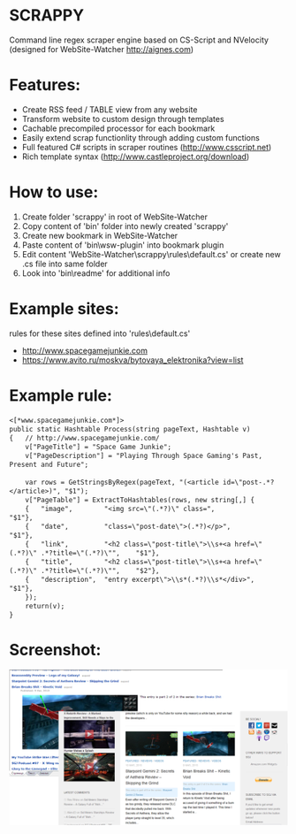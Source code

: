 # SCRAPPY
Command line regex scraper engine based on CS-Script and NVelocity (designed for WebSite-Watcher http://aignes.com)

# Features:
  * Create RSS feed / TABLE view from any website
  * Transform website to custom design through templates
  * Cachable precompiled processor for each bookmark
  * Easily extend scrap functionlity through adding custom functions
  * Full featured C# scripts in scraper routines (http://www.csscript.net)
  * Rich template syntax (http://www.castleproject.org/download)

# How to use:
  1. Create folder 'scrappy' in root of WebSite-Watcher
  2. Copy content of 'bin' folder into newly created 'scrappy'
  3. Create new bookmark in WebSite-Watcher
  4. Paste content of 'bin\wsw-plugin' into bookmark plugin
  5. Edit content 'WebSite-Watcher\scrappy\rules\default.cs' or create new .cs file into same folder
  6. Look into 'bin\readme' for additional info

# Example sites:
rules for these sites defined into 'rules\default.cs'
  * http://www.spacegamejunkie.com
  * https://www.avito.ru/moskva/bytovaya_elektronika?view=list

# Example rule:
```
<[*www.spacegamejunkie.com*]>	
public static Hashtable Process(string pageText, Hashtable v)
{   // http://www.spacegamejunkie.com/
	v["PageTitle"] = "Space Game Junkie";
	v["PageDescription"] = "Playing Through Space Gaming's Past, Present and Future";

	var rows = GetStringsByRegex(pageText, "(<article id=\"post-.*?</article>)", "$1");
	v["PageTable"] = ExtractToHashtables(rows, new string[,] {
	{	"image",		"<img src=\"(.*?)\" class=", 											"$1"},	
	{	"date", 		"class=\"post-date\">(.*?)</p>", 										"$1"},	
	{	"link",			"<h2 class=\"post-title\">\\s+<a href=\"(.*?)\" .*?title=\"(.*?)\"",	"$1"},
	{	"title",		"<h2 class=\"post-title\">\\s+<a href=\"(.*?)\" .*?title=\"(.*?)\"",	"$2"},
	{	"description",	"entry excerpt\">\\s*(.*?)\\s*</div>", 									"$1"},	
	});
	return(v);
}
```
# Screenshot:
![Alt text](/result.png?raw=true "Feel the difference")
